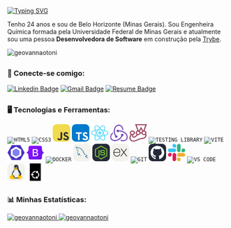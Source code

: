
<!--
<h2 align="center">Ei 👋, meu nome é Geovanna</h2>
<h3 align="center">Eu sou uma estudante de desenvolvimento web</h3> -->
<!-- <h2 align="left">👋 Olá! Meu nome é Geovanna Otoni</h2> -->
[![Typing SVG](https://readme-typing-svg.demolab.com?font=Fira+Code&weight=500&pause=1000&width=435&lines=Ol%C3%A1!+Meu+nome+%C3%A9+Geovanna+Otoni)](https://git.io/typing-svg)
<p> Tenho 24 anos e sou de Belo Horizonte (Minas Gerais). Sou Engenheira Química formada pela Universidade Federal de Minas Gerais e atualmente sou uma pessoa <strong>Desenvolvedora de Software</strong> em construção pela <a href="https://github.com/betrybe">Trybe<a/>.</p>

<p align="left"> <img src="https://komarev.com/ghpvc/?username=geovannaotoni&label=Profile%20views&color=0e75b6&style=flat" alt="geovannaotoni" /> </p>

##
<h3 align="left">💬 Conecte-se comigo:</h3>
<p align="left">
<!--          
<a href="https://linkedin.com/in/https://www.linkedin.com/in/geovanna-otoni-325a81180" target="blank"><img align="center" src="https://raw.githubusercontent.com/rahuldkjain/github-profile-readme-generator/master/src/images/icons/Social/linked-in-alt.svg" alt="https://www.linkedin.com/in/geovanna-otoni-325a81180" height="30" width="40" /></a> 
<code><img width="40px" src="https://cdn.jsdelivr.net/gh/devicons/devicon/icons/github/github-original.svg" title = "GITHUB"/></code>
<a href = "mailto:contato@seu-usuário-aqui"><img src="https://img.shields.io/badge/Gmail-D14836?style=for-the-badge&logo=gmail&logoColor=white" target="_blank"></a>
[![Github Badge](https://img.shields.io/badge/-Github-000?style=flat-square&logo=Github&logoColor=white&link=https://github.com/geovannaotoni)](https://github.com/geovannaotoni)
-->

[![Linkedin Badge](https://img.shields.io/badge/LinkedIn-0077B5?style=for-the-badge&logo=linkedin&logoColor=white&link=https://www.linkedin.com/in/geovanna-otoni/)](https://www.linkedin.com/in/geovanna-otoni/)
[![Gmail Badge](https://img.shields.io/badge/Gmail-D14836?style=for-the-badge&logo=gmail&logoColor=white)](mailto:geovannaotoni@gmail.com)
[![Resume Badge](https://img.shields.io/badge/-Resume-000?style=for-the-badge&logo=read-the-docs&logoColor=white)](https://gitconnected.com/geovannaotoni/resume)
<!-- [![GitHub Pages](https://img.shields.io/badge/GitHub%20Pages-222222?style=for-the-badge&logo=GitHub%20Pages&logoColor=white&https://geovannaotoni.github.io/)](https://geovannaotoni.github.io/) -->
</p>

##
<h3 align="left">🖥️ Tecnologias e Ferramentas:</h3>
      
<code><img width="40px" src="https://cdn.jsdelivr.net/gh/devicons/devicon/icons/html5/html5-original-wordmark.svg" title = "HTML5"/></code>
<code><img width="40px" src="https://cdn.jsdelivr.net/gh/devicons/devicon/icons/css3/css3-original-wordmark.svg" title = "CSS3"/></code>
<code><img width="40px" src="https://raw.githubusercontent.com/tandpfun/skill-icons/59059d9d1a2c092696dc66e00931cc1181a4ce1f/icons/JavaScript.svg" title = "JAVASCRIPT"/></code>
<code><img width="40px" src="https://raw.githubusercontent.com/tandpfun/skill-icons/59059d9d1a2c092696dc66e00931cc1181a4ce1f/icons/TypeScript.svg" title = "TYPESCRIPT"/></code>
<code><img width="40px" src="https://raw.githubusercontent.com/devicons/devicon/master/icons/react/react-original.svg" title = "REACT"/></code>
<code><img width="40px" src="https://raw.githubusercontent.com/devicons/devicon/1119b9f84c0290e0f0b38982099a2bd027a48bf1/icons/redux/redux-original.svg" title = "REDUX"/></code>
<code><img width="40px" src="https://raw.githubusercontent.com/devicons/devicon/master/icons/jest/jest-plain.svg" title = "JEST"/></code>
<code><img width="40px" src="https://api.iconify.design/logos/testing-library.svg" title = "TESTING LIBRARY"/></code>
<code><img width="40px" src="https://camo.githubusercontent.com/61e102d7c605ff91efedb9d7e47c1c4a07cef59d3e1da202fd74f4772122ca4e/68747470733a2f2f766974656a732e6465762f6c6f676f2e737667" title = "VITE"/></code>
<code><img width="40px" src="https://raw.githubusercontent.com/devicons/devicon/1119b9f84c0290e0f0b38982099a2bd027a48bf1/icons/eslint/eslint-original.svg" title = "ESLINT"/></code>
<code><img width="40px" src="https://raw.githubusercontent.com/devicons/devicon/1119b9f84c0290e0f0b38982099a2bd027a48bf1/icons/bootstrap/bootstrap-original.svg" title = "BOOTSTRAP"/></code>
<code><img width="40px" src="https://skillicons.dev/icons?i=docker" title = "DOCKER"/></code>
<code><img width="40px" src="https://raw.githubusercontent.com/tandpfun/skill-icons/59059d9d1a2c092696dc66e00931cc1181a4ce1f/icons/MySQL-Light.svg" title = "MYSQL"/></code>
<code><img width="40px" src="https://raw.githubusercontent.com/tandpfun/skill-icons/59059d9d1a2c092696dc66e00931cc1181a4ce1f/icons/NodeJS-Dark.svg" title = "NODE JS"/></code>
<code><img width="40px" src="https://raw.githubusercontent.com/tandpfun/skill-icons/59059d9d1a2c092696dc66e00931cc1181a4ce1f/icons/ExpressJS-Light.svg" title = "EXPRESS"/></code>
<code><img width="40px" src="https://cdn.jsdelivr.net/gh/devicons/devicon/icons/git/git-original.svg" title = "GIT"/></code>
<code><img width="40px" src="https://raw.githubusercontent.com/tandpfun/skill-icons/59059d9d1a2c092696dc66e00931cc1181a4ce1f/icons/Github-Dark.svg" title = "GITHUB"/></code> 
<code><img width="40px" src="https://raw.githubusercontent.com/devicons/devicon/master/icons/slack/slack-original.svg" title = "SLACK"/></code>
<code><img width="40px" src="https://cdn.svgporn.com/logos/visual-studio-code.svg" title = "VS CODE"/></code>
<code><img width="40px" src="https://raw.githubusercontent.com/tandpfun/skill-icons/59059d9d1a2c092696dc66e00931cc1181a4ce1f/icons/Linux-Light.svg" title = "LINUX"/></code>
<code><img width="40px" src="https://raw.githubusercontent.com/devicons/devicon/1119b9f84c0290e0f0b38982099a2bd027a48bf1/icons/ubuntu/ubuntu-plain.svg" title = "UBUNTU"/></code>
          

##
<h3 align="left">📊 Minhas Estatísticas:</h3>
<p align="left">
<a href="https://github.com/geovannaotoni">
      <img height="180em" src="https://github-readme-stats.vercel.app/api/top-langs?username=geovannaotoni&show_icons=true&locale=en&layout=compact&theme=dark" alt="geovannaotoni"/>
      <img height="180em" src="https://github-readme-stats.vercel.app/api?username=geovannaotoni&show_icons=true&locale=en&theme=dark" alt="geovannaotoni"/>
</a>
</p>
<!--         
<div>
<a href="https://github.com/geovannaotoni">
<img height="180em" src="https://github-readme-stats.vercel.app/api/top-langs/?username=geovannaotoni&layout=compact&langs_count=7&theme=dark"/>
<img height="180em" src="https://github-readme-stats.vercel.app/api?username=geovannaotoni&show_icons=true&theme=dark&include_all_commits=true&count_private=true"/>
</div> --> 


<!--
**geovannaotoni/geovannaotoni** is a ✨ _special_ ✨ repository because its `README.md` (this file) appears on your GitHub profile.
### Hi there 👋
Here are some ideas to get you started:

- 🔭 I’m currently working on ...
- 🌱 I’m currently learning ...
- 👯 I’m looking to collaborate on ...
- 🤔 I’m looking for help with ...
- 💬 Ask me about ...
- 📫 How to reach me: ...
- 😄 Pronouns: ...
- ⚡ Fun fact: ...
-->

